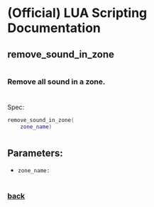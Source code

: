 
# (Official) LUA Scripting Documentation

## remove_sound_in_zone
#
### Remove all sound in a zone.
#
Spec:
```lua
remove_sound_in_zone(
	zone_name)
```
#
## Parameters:
- `zone_name:` 
#
### [back](../sound)
